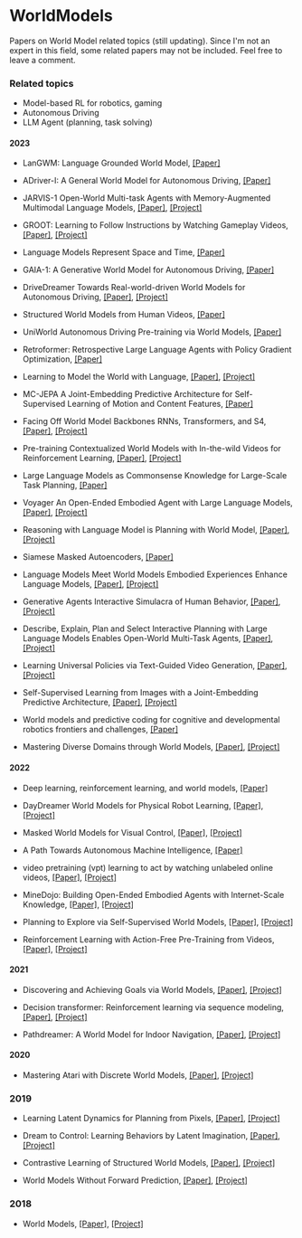 # WorldModels
Papers on World Model related topics (still updating). Since I'm not an expert in this field, some related papers may not be included. Feel free to leave a comment.

### Related topics
- Model-based RL for robotics, gaming
- Autonomous Driving
- LLM Agent (planning, task solving)

#### 2023
- LanGWM: Language Grounded World Model, [[Paper]](https://arxiv.org/abs/2311.17593)

- ADriver-I: A General World Model for Autonomous Driving, [[Paper]](https://arxiv.org/abs/2311.13549)

- JARVIS-1 Open-World Multi-task Agents with Memory-Augmented Multimodal Language Models, [[Paper]](https://arxiv.org/abs/2311.05997), [[Project]](https://github.com/CraftJarvis/JARVIS-1)

- GROOT: Learning to Follow Instructions by Watching Gameplay Videos, [[Paper]](https://arxiv.org/abs/2310.08235), [[Project]](https://github.com/CraftJarvis/GROOT)

- Language Models Represent Space and Time, [[Paper]](https://arxiv.org/abs/2310.02207)

- GAIA-1: A Generative World Model for Autonomous Driving, [[Paper]](https://arxiv.org/abs/2309.17080)

- DriveDreamer Towards Real-world-driven World Models for Autonomous Driving, [[Paper]](https://arxiv.org/abs/2309.09777), [[Project]](https://github.com/JeffWang987/DriveDreamer)

- Structured World Models from Human Videos, [[Paper]](https://arxiv.org/abs/2308.10901)

- UniWorld Autonomous Driving Pre-training via World Models, [[Paper]](https://arxiv.org/abs/2308.07234)

- Retroformer: Retrospective Large Language Agents with Policy Gradient Optimization, [[Paper]](https://arxiv.org/abs/2308.02151)

- Learning to Model the World with Language, [[Paper]](https://arxiv.org/abs/2308.01399), [[Project]](https://github.com/jlin816/dynalang)

- MC-JEPA A Joint-Embedding Predictive Architecture for Self-Supervised Learning of Motion and Content Features, [[Paper]](https://arxiv.org/abs/2307.12698)

- Facing Off World Model Backbones RNNs, Transformers, and S4, [[Paper]](https://arxiv.org/abs/2307.02064), [[Project]](https://fdeng18.github.io/s4wm/)

- Pre-training Contextualized World Models with In-the-wild Videos for Reinforcement Learning, [[Paper]](https://arxiv.org/abs/2305.18499), [[Project]](https://github.com/thuml/ContextWM)

- Large Language Models as Commonsense Knowledge for Large-Scale Task Planning, [[Paper]](https://arxiv.org/abs/2305.14078)

- Voyager An Open-Ended Embodied Agent with Large Language Models, [[Paper]](https://arxiv.org/abs/2305.16291), [[Project]](https://voyager.minedojo.org/)

- Reasoning with Language Model is Planning with World Model, [[Paper]](https://arxiv.org/abs/2305.14992), [[Project]](https://github.com/Ber666/RAP)

- Siamese Masked Autoencoders, [[Paper]](https://arxiv.org/abs/2305.14344)

- Language Models Meet World Models Embodied Experiences Enhance Language Models, [[Paper]](https://arxiv.org/abs/2305.10626), [[Project]](https://github.com/szxiangjn/world-model-for-language-model)

- Generative Agents Interactive Simulacra of Human Behavior, [[Paper]](https://arxiv.org/abs/2304.03442), [[Project]](https://github.com/joonspk-research/generative_agents)

- Describe, Explain, Plan and Select Interactive Planning with Large Language Models Enables Open-World Multi-Task Agents, [[Paper]](https://arxiv.org/abs/2302.01560), [[Project]](https://github.com/CraftJarvis/MC-Planner)

- Learning Universal Policies via Text-Guided Video Generation, [[Paper]](https://arxiv.org/abs/2302.00111), [[Project]](https://github.com/flow-diffusion/AVDC)

- Self-Supervised Learning from Images with a Joint-Embedding Predictive Architecture, [[Paper]](https://arxiv.org/abs/2301.08243), [[Project]](https://github.com/facebookresearch/ijepa)

- World models and predictive coding for cognitive and developmental robotics frontiers and challenges, [[Paper]](https://arxiv.org/abs/2301.05832)

- Mastering Diverse Domains through World Models, [[Paper]](https://arxiv.org/abs/2301.04104), [[Project]](https://github.com/danijar/dreamerv3)

#### 2022

- Deep learning, reinforcement learning, and world models, [[Paper]](https://www.sciencedirect.com/science/article/pii/S0893608022001150)

- DayDreamer World Models for Physical Robot Learning, [[Paper]](https://arxiv.org/abs/2206.14176), [[Project]](https://github.com/danijar/daydreamer)

- Masked World Models for Visual Control, [[Paper]](https://arxiv.org/abs/2206.14244), [[Project]](https://github.com/younggyoseo/MWM)

- A Path Towards Autonomous Machine Intelligence, [[Paper]](https://openreview.net/pdf?id=BZ5a1r-kVsf)

- video pretraining (vpt) learning to act by watching unlabeled online videos, [[Paper]](https://arxiv.org/abs/2206.11795), [[Project]](https://github.com/openai/Video-Pre-Training)

- MineDojo: Building Open-Ended Embodied Agents with Internet-Scale Knowledge, [[Paper]](https://arxiv.org/abs/2206.08853), [[Project]](https://minedojo.org/)

- Planning to Explore via Self-Supervised World Models, [[Paper]](https://arxiv.org/abs/2005.05960), [[Project]](https://ramanans1.github.io/plan2explore/)

- Reinforcement Learning with Action-Free Pre-Training from Videos, [[Paper]](https://arxiv.org/abs/2203.13880), [[Project]](https://github.com/younggyoseo/apv)

#### 2021

- Discovering and Achieving Goals via World Models, [[Paper]](https://arxiv.org/abs/2110.09514), [[Project]](https://orybkin.github.io/lexa/)

- Decision transformer: Reinforcement learning via sequence modeling, [[Paper]](https://arxiv.org/abs/2106.01345), [[Project]](https://github.com/kzl/decision-transformer)

- Pathdreamer: A World Model for Indoor Navigation, [[Paper]](https://arxiv.org/abs/2105.08756), [[Project]](https://github.com/google-research/pathdreamer)

#### 2020

- Mastering Atari with Discrete World Models, [[Paper]](https://arxiv.org/abs/2010.02193), [[Project]](https://github.com/danijar/dreamerv2)

### 2019

- Learning Latent Dynamics for Planning from Pixels, [[Paper]](https://arxiv.org/abs/1811.04551), [[Project]](https://planetrl.github.io/)

- Dream to Control: Learning Behaviors by Latent Imagination, [[Paper]](https://arxiv.org/abs/1912.01603), [[Project]](https://github.com/google-research/dreamer)

- Contrastive Learning of Structured World Models, [[Paper]](https://arxiv.org/abs/1911.12247), [[Project]](https://github.com/tkipf/c-swm)

- World Models Without Forward Prediction, [[Paper]](https://arxiv.org/abs/1910.13038), [[Project]](https://learningtopredict.github.io/)

### 2018

- World Models, [[Paper]](https://arxiv.org/abs/1803.10122), [[Project]](https://worldmodels.github.io/)

